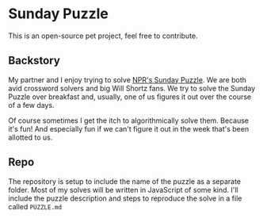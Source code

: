 # Sunday Puzzle

This is an open-source pet project, feel free to contribute.

## Backstory

My partner and I enjoy trying to solve [NPR's Sunday Puzzle](https://www.npr.org/series/4473090/sunday-puzzle). We are both avid crossword solvers and big Will Shortz fans. We try to solve the Sunday Puzzle over breakfast and, usually, one of us figures it out over the course of a few days.

Of course sometimes I get the itch to algorithmically solve them. Because it's fun! And especially fun if we can't figure it out in the week that's been allotted to us.

## Repo

The repository is setup to include the name of the puzzle as a separate folder. Most of my solves will be written in JavaScript of some kind. I'll include the puzzle description and steps to reproduce the solve in a file called `PUZZLE.md`